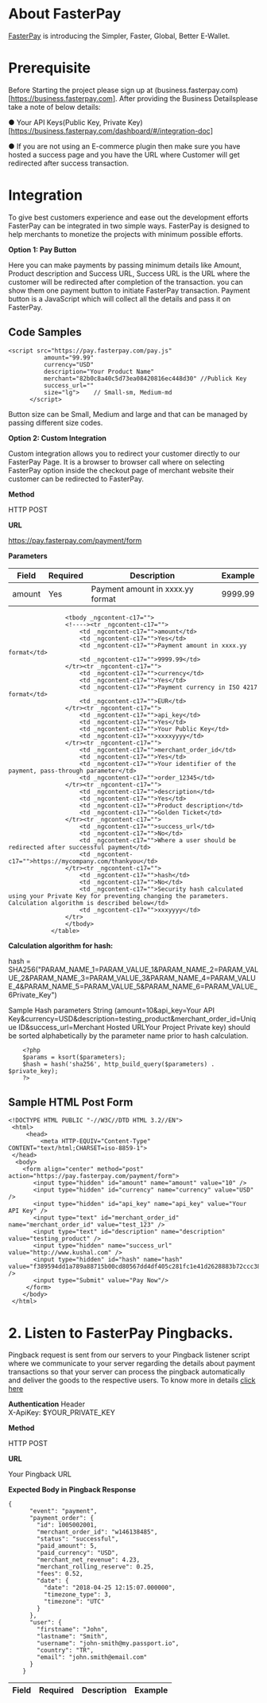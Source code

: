 # About FasterPay
[FasterPay](https://www.fasterpay.com) is introducing the Simpler, Faster, Global, Better E-Wallet.

# Prerequisite

Before Starting the project please sign up at (business.fasterpay.com)[https://business.fasterpay.com]. After providing the Business Detailsplease take a note of below details:

● Your API Keys(Public Key, Private Key)[https://business.fasterpay.com/dashboard/#/integration-doc]

● If you are not using an E-commerce plugin then make sure you have hosted a success page and you have the URL where Customer will get redirected after success transaction.

# Integration

To give best customers experience and ease out the development efforts FasterPay can be integrated in two simple ways. FasterPay is designed to help merchants to monetize the projects with minimum possible efforts.


**Option 1: Pay Button**

Here you can make payments by passing minimum details like Amount, Product description and Success URL, Success URL is the URL where the customer will be redirected after completion of the transaction. you can show them one payment button to initiate FasterPay transaction. Payment button is a JavaScript which will collect all the details and pass it on FasterPay.  

## Code Samples 
 
```
<script src="https://pay.fasterpay.com/pay.js"
          amount="99.99"
          currency="USD"
          description="Your Product Name"
          merchant="82b0c8a40c5d73ea08420816ec448d30" //Publick Key
          success_url=""
          size="lg">    // Small-sm, Medium-md
      </script>
```
      

Button size can be Small, Medium and large and that can be managed by passing different size codes.
    

**Option 2: Custom Integration**

Custom integration allows you to redirect your customer directly to our FasterPay Page. It is a browser to browser call where on selecting FasterPay option inside the checkout page of merchant website their customer can be redirected to FasterPay.

**Method**

HTTP POST

**URL**

https://pay.fasterpay.com/payment/form

**Parameters**

| Field | Required | Description | Example |
|---|---|---|---|
| amount | Yes | Payment amount in xxxx.yy format | 9999.99 |

<table _ngcontent-c17="" class="data-table">
                    <thead _ngcontent-c17="">
                    <tr _ngcontent-c17="">
                        <th _ngcontent-c17="">Field</th>
                        <th _ngcontent-c17="">Required</th>
                        <th _ngcontent-c17="">Description</th>
                        <th _ngcontent-c17="">Example</th>
                    </tr>
                    </thead>

                    <tbody _ngcontent-c17="">
                    <!----><tr _ngcontent-c17="">
                        <td _ngcontent-c17="">amount</td>
                        <td _ngcontent-c17="">Yes</td>
                        <td _ngcontent-c17="">Payment amount in xxxx.yy format</td>
                        <td _ngcontent-c17="">9999.99</td>
                    </tr><tr _ngcontent-c17="">
                        <td _ngcontent-c17="">currency</td>
                        <td _ngcontent-c17="">Yes</td>
                        <td _ngcontent-c17="">Payment currency in ISO 4217 format</td>
                        <td _ngcontent-c17="">EUR</td>
                    </tr><tr _ngcontent-c17="">
                        <td _ngcontent-c17="">api_key</td>
                        <td _ngcontent-c17="">Yes</td>
                        <td _ngcontent-c17="">Your Public Key</td>
                        <td _ngcontent-c17="">xxxxyyyy</td>
                    </tr><tr _ngcontent-c17="">
                        <td _ngcontent-c17="">merchant_order_id</td>
                        <td _ngcontent-c17="">Yes</td>
                        <td _ngcontent-c17="">Your identifier of the payment, pass-through parameter</td>
                        <td _ngcontent-c17="">order_12345</td>
                    </tr><tr _ngcontent-c17="">
                        <td _ngcontent-c17="">description</td>
                        <td _ngcontent-c17="">Yes</td>
                        <td _ngcontent-c17="">Product description</td>
                        <td _ngcontent-c17="">Golden Ticket</td>
                    </tr><tr _ngcontent-c17="">
                        <td _ngcontent-c17="">success_url</td>
                        <td _ngcontent-c17="">No</td>
                        <td _ngcontent-c17="">Where a user should be redirected after successful payment</td>
                        <td _ngcontent-c17="">https://mycompany.com/thankyou</td>
                    </tr><tr _ngcontent-c17="">
                        <td _ngcontent-c17="">hash</td>
                        <td _ngcontent-c17="">No</td>
                        <td _ngcontent-c17="">Security hash calculated using your Private Key for preventing changing the parameters. Calculation algorithm is described below</td>
                        <td _ngcontent-c17="">xxxyyyy</td>
                    </tr>
                    </tbody>
                </table>
                
**Calculation algorithm for hash:**


hash = SHA256("PARAM_NAME_1=PARAM_VALUE_1&PARAM_NAME_2=PARAM_VALUE_2&PARAM_NAME_3=PARAM_VALUE_3&PARAM_NAME_4=PARAM_VALUE_4&PARAM_NAME_5=PARAM_VALUE_5&PARAM_NAME_6=PARAM_VALUE_6Private_Key")

Sample Hash parameters String (amount=10&api_key=Your API Key&currency=USD&description=testing_product&merchant_order_id=Unique ID&success_url=Merchant Hosted URLYour Project Private key) should be sorted alphabetically by the parameter name prior to hash calculation.
```
    <?php
    $params = ksort($parameters);
    $hash = hash('sha256', http_build_query($parameters) . $private_key);
    ?>
```

## Sample HTML Post Form

```
<!DOCTYPE HTML PUBLIC "-//W3C//DTD HTML 3.2//EN">
 <html>
     <head>
         <meta HTTP-EQUIV="Content-Type" CONTENT="text/html;CHARSET=iso-8859-1">
 </head>
  <body>
    <form align="center" method="post" action="https://pay.fasterpay.com/payment/form">
       <input type="hidden" id="amount" name="amount" value="10" />
       <input type="hidden" id="currency" name="currency" value="USD" />
       <input type="hidden" id="api_key" name="api_key" value="Your API Key" />
       <input type="text" id="merchant_order_id" name="merchant_order_id" value="test_123" />
       <input type="text" id="description" name="description" value="testing_product" />        
       <input type="hidden" name="success_url" value="http://www.kushal.com" />
       <input type="hidden" id="hash" name="hash" value="f389594dd1a789a88715b00cd80567dd4df405c281fc1e41d2628883b72ccc38" />
       <input type="Submit" value="Pay Now"/>
     </form> 
    </body>
 </html> 
```
# 2. Listen to FasterPay Pingbacks.

Pingback request is sent from our servers to your Pingback listener script where we communicate to your server regarding the details about payment transactions so that your server can process the pingback automatically and deliver the goods to the respective users. To know more in details [click here](https://docs.paymentwall.com/reference/pingback-home)

**Authentication**
Header  
X-ApiKey: $YOUR_PRIVATE_KEY

**Method**

HTTP POST

**URL**

Your Pingback URL

**Expected Body in Pingback Response**
```
{
      "event": "payment",
      "payment_order": {
        "id": 1005002001,
        "merchant_order_id": "w146138485",
        "status": "successful",
        "paid_amount": 5,
        "paid_currency": "USD",
        "merchant_net_revenue": 4.23,
        "merchant_rolling_reserve": 0.25,
        "fees": 0.52,
        "date": {
          "date": "2018-04-25 12:15:07.000000",
          "timezone_type": 3,
          "timezone": "UTC"
        }
      },
      "user": {
        "firstname": "John",
        "lastname": "Smith",
        "username": "john-smith@my.passport.io",
        "country": "TR",
        "email": "john.smith@email.com"
      }
    }
```